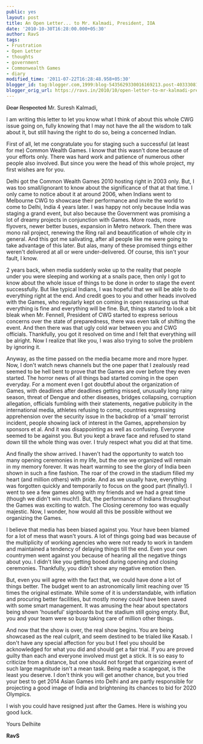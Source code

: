 ```yaml
---
public: yes
layout: post
title: An Open Letter... to Mr. Kalmadi, President, IOA
date: '2010-10-30T16:28:00.000+05:30'
author: RavS
tags:
- Frustration
- Open Letter
- thoughts
- government
- Commonwealth Games
- diary
modified_time: '2011-07-22T16:28:48.958+05:30'
blogger_id: tag:blogger.com,1999:blog-5435629330016169213.post-4033308129575851064
blogger_orig_url: https://ravs.in/2010/10/open-letter-to-mr-kalmadi-president-ioa.html
---
```


~~Dear~~ ~~Respected~~ Mr. Suresh Kalmadi, 

I am writing this letter to let you know what I think of about this whole CWG issue going on, fully knowing that I may not have the all the wisdom to talk about it, but still having the right to do so, being a concerned Indian. 

First of all, let me congratulate you for staging such a successful (at least for me) Common Wealth Games. I know that this wasn't done because of your efforts only. There was hard work and patience of numerous other people also involved. But since you were the head of this whole project, my first wishes are for you. 

Delhi got the Common Wealth Games 2010 hosting right in 2003 only. But, I was too small/ignorant to know about the significance of that at that time. I only came to notice about it at around 2006, when Indians went to Melbourne CWG to showcase their performance and invite the world to come to Delhi, India 4 years later. I was happy not only because India was staging a grand event, but also because the Government was promising a lot of dreamy projects in conjunction with Games. More roads, more flyovers, newer better buses, expansion in Metro network. Then there was mono rail project, renewing the Ring rail and beautification of whole city in general. And this got me salivating, after all people like me were going to take advantage of this later. But alas, many of these promised things either weren't delivered at all or were under-delivered. Of course, this isn't your fault, I know. 

2 years back, when media suddenly woke up to the reality that people under you were sleeping and working at a snails pace, then only I got to know about the whole issue of things to be done in order to stage the event successfully. But like typical Indians, I was hopeful that we will be able to do everything right at the end. And credit goes to you and other heads involved with the Games, who regularly kept on coming in open reassuring us that everything is fine and everything will be fine. But, things started to look a bit bleak when Mr. Fennell, President of CWG started to express serious concerns over the state of preparedness, there was even talk of shifting the event. And then there was that ugly cold war between you and CWG officials. Thankfully, you got it resolved on time and I felt that everything will be alright. Now I realize that like you, I was also trying to solve the problem by ignoring it. 

Anyway, as the time passed on the media became more and more hyper. Now, I don't watch news channels but the one paper that I zealously read seemed to be hell bent to prove that the Games are over before they even started. The horror news of all things bad started coming in the open everyday. For a moment even I got doubtful about the organization of Games, with deadlines after deadlines getting missed, unusually long rainy season, threat of Dengue and other diseases, bridges collapsing, corruption allegation, officials fumbling with their statements, negative publicity in the international media, athletes refusing to come, countries expressing apprehension over the security issue in the backdrop of a 'small' terrorist incident, people showing lack of interest in the Games, apprehension by sponsors et al. And it was disappointing as well as confusing. Everyone seemed to be against you. But you kept a brave face and refused to stand down till the whole thing was over. I truly respect what you did at that time. 

And finally the show arrived. I haven't had the opportunity to watch too many opening ceremonies in my life, but the one we organized will remain in my memory forever. It was heart warming to see the glory of India been shown in such a fine fashion. The roar of the crowd in the stadium filled my heart (and million others) with pride. And as we usually have, everything was forgotten quickly and temporarily to focus on the good part (finally!). I went to see a few games along with my friends and we had a great time (though we didn't win much!). But, the performance of Indians throughout the Games was exciting to watch. The Closing ceremony too was equally majestic. Now, I wonder, how would all this be possible without we organizing the Games. 

I believe that media has been biased against you. Your have been blamed for a lot of mess that wasn't yours. A lot of things going bad was because of the multiplicity of working agencies who were not ready to work in tandem and maintained a tendency of delaying things till the end. Even your own countrymen went against you because of hearing all the negative things about you. I didn't like you getting booed during opening and closing ceremonies. Thankfully, you didn't show any negative emotion then. 

But, even you will agree with the fact that, we could have done a lot of things better. The budget went to an astronomically limit reaching over 15 times the original estimate. While some of it is understandable, with inflation and procuring better facilities, but mostly money could have been saved with some smart management. It was amusing the hear about spectators being shown 'houseful' signboards but the stadium still going empty. But, you and your team were so busy taking care of million other things. 

And now that the show is over, the real show begins. You are being showcased as the real culprit, and seem destined to be trialed like Kasab. I don't have any special affection for you but I feel you should be acknowledged for what you did and should get a fair trial. If you are proved guilty than each and everyone involved must get a stick. It is so easy to criticize from a distance, but one should not forget that organizing event of such large magnitude isn't a mean task. Being made a scapegoat, is the least you deserve. I don't think you will get another chance, but you tried your best to get 2014 Asian Games into Delhi and are partly responsible for projecting a good image of India and brightening its chances to bid for 2020 Olympics.

I wish you could have resigned just after the Games. Here is wishing you good luck. 

Yours Delhiite 

**RavS**
